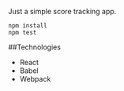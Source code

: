 Just a simple score tracking app.

```
npm install
npm test
```

##Technologies
+ React
+ Babel
+ Webpack
